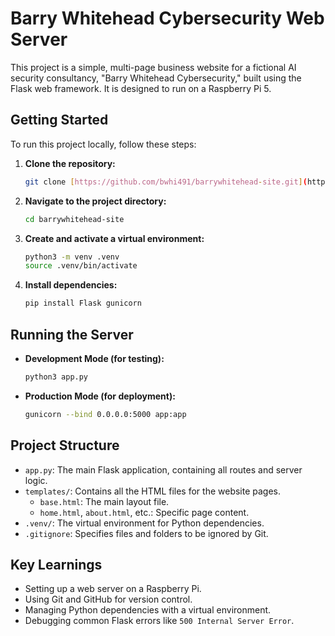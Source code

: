 # Barry Whitehead Cybersecurity Web Server

This project is a simple, multi-page business website for a fictional AI security consultancy, "Barry Whitehead Cybersecurity," built using the Flask web framework. It is designed to run on a Raspberry Pi 5.

## Getting Started

To run this project locally, follow these steps:

1.  **Clone the repository:**
    ```bash
    git clone [https://github.com/bwhi491/barrywhitehead-site.git](https://github.com/bwhi491/barrywhitehead-site.git)
    ```
2.  **Navigate to the project directory:**
    ```bash
    cd barrywhitehead-site
    ```
3.  **Create and activate a virtual environment:**
    ```bash
    python3 -m venv .venv
    source .venv/bin/activate
    ```
4.  **Install dependencies:**
    ```bash
    pip install Flask gunicorn
    ```

## Running the Server

* **Development Mode (for testing):**
    ```bash
    python3 app.py
    ```
* **Production Mode (for deployment):**
    ```bash
    gunicorn --bind 0.0.0.0:5000 app:app
    ```

## Project Structure

- `app.py`: The main Flask application, containing all routes and server logic.
- `templates/`: Contains all the HTML files for the website pages.
  - `base.html`: The main layout file.
  - `home.html`, `about.html`, etc.: Specific page content.
- `.venv/`: The virtual environment for Python dependencies.
- `.gitignore`: Specifies files and folders to be ignored by Git.

## Key Learnings

- Setting up a web server on a Raspberry Pi.
- Using Git and GitHub for version control.
- Managing Python dependencies with a virtual environment.
- Debugging common Flask errors like `500 Internal Server Error`.